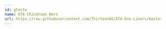 ```yaml
---
id: gtactw
name: GTA Chinatown Wars
url: https://raw.githubusercontent.com/ThirteenAG/GTA-One-Liners/master/plugins/data/text/GTACTW.json
---
```

